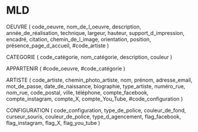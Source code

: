 # MLD

OEUVRE ( code_oeuvre, nom_de_l_oeuvre, description, année_de_réalisation, technique, largeur, hauteur, support_d_impression, encadré, citation, chemin_de_l_image, orientation, position, présence_page_d_accueil, #code_artiste )  

CATEGORIE ( code_catégorie, nom_catégorie, description, couleur )  

APPARTENIR ( #code_oeuvre, #code_catégorie )  

ARTISTE ( code_artiste, chemin_photo_artiste, nom, prénom, adresse_email, mot_de_passe, date_de_naissance, biographie, type_artiste, numéro_rue, nom_rue, code_postal, ville, téléphone, compte_facebook, compte_instagram, compte_X, compte_You_Tube, #code_configuration )  

CONFIGURATION ( code_configuration, type_de_police, couleur_de_fond, curseur_souris, couleur_de_police, type_d_agencement, flag_facebook, flag_instagram, flag_X, flag_you_tube )
